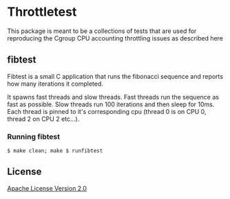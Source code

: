 # Throttletest
This package is meant to be a collections of tests that are used for
reproducing the Cgroup CPU accounting throttling issues as described here

## fibtest
Fibtest is a small C application that runs the fibonacci sequence and reports
how many iterations it completed.

It spawns fast threads and slow threads.  Fast threads run the sequence as fast
as possible.  Slow threads run 100 iterations and then sleep for 10ms.  Each
thread is pinned to it's corresponding cpu (thread 0 is on CPU 0, thread 2 on
CPU 2 etc...).

### Running fibtest
`
$ make clean; make
$ runfibtest
`

## License

[Apache License Version 2.0](https://github.com/indeedeng/throttletest/blob/master/LICENSE)
